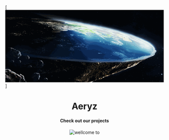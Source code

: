 [![Real Earth](https://github.com/Aeryz-xyz/.github/blob/main/assets/real-earth.gif)]
<p>
  <h1 align="center"><b>Aeryz</b></h1>
</p>

<p>
  <h4 align="center"><b>Check out our projects</b></h4>
</p>

<p align="center">
    <img align="center" alt="wellcome to" src="https://gpvc.arturio.dev/Aeryz-xyz" />
</p>
